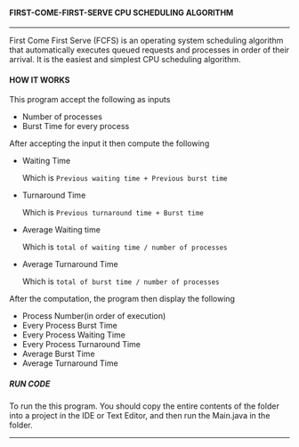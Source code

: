 #### FIRST-COME-FIRST-SERVE CPU SCHEDULING ALGORITHM
___
First Come First Serve (FCFS) is an operating system scheduling algorithm that automatically executes queued requests and processes in order of their arrival. It is the easiest and simplest CPU scheduling algorithm.

#### HOW IT WORKS
This program accept the following as inputs

- Number of processes
- Burst Time for every process

After accepting the input it then compute the following
-  Waiting Time

    Which is `Previous waiting time + Previous burst time`
- Turnaround Time

    Which is `Previous turnaround time + Burst time`
- Average Waiting time

    Which is `total of waiting time / number of processes`

- Average Turnaround Time

    Which is `total of burst time / number of processes`



After the computation, the program then display the following
- Process Number(in order of execution)
- Every Process Burst Time
- Every Process Waiting Time
- Every Process Turnaround Time
- Average Burst Time
- Average Turnaround Time


##### RUN CODE
To run the this program. You should
copy the entire contents of  the folder into a project in the IDE or Text Editor, and then run the Main.java in the folder.
___
